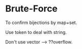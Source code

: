 # Brute-Force

To confirm bijections by map+set.

Use token to deal with string.



Don't use vector --> ??overflow.